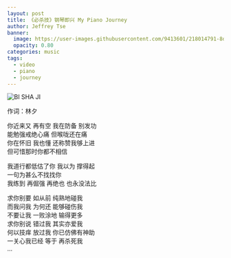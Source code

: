 ```yaml
---
layout: post
title: 《必杀技》钢琴即兴 My Piano Journey
author: Jeffrey Tse
banner:
  image: https://user-images.githubusercontent.com/9413601/218014791-8d49be5d-8a18-4a62-8154-5b57cc1c1f29.jpg
  opacity: 0.80
categories: music
tags:
  - video
  - piano
  - journey
---
```


![BI SHA JI](https://www.youtube.com/watch?v=keqkK1Req1Y&style=display:inline;width:600px)

作词：林夕

你近来又 再有空 我在防备 别发功  
能勉强戒绝心痛 但喉咙还在痛  
你在怀旧 我也懂 还称赞我够上进  
但可惜那时你都不相信  

我道行都低估了你 我以为 撑得起  
一句为甚么不找找你  
我练到 再倔强 再绝也 也永没法比

求你别要 如从前 纯熟地碰我  
而我问我 为何还 能够碰伤我  
不要让我 一败涂地 输得更多  
求你别说 错过我 其实亦爱我  
何以技痒 放过我 你已仿佛有神助  
一关心我已经 等于 再杀死我  
...

